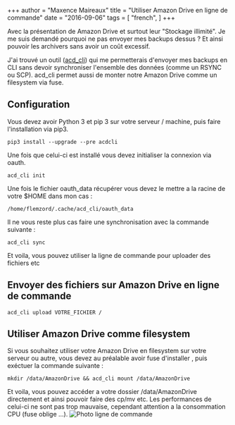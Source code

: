 +++
author = "Maxence Maireaux"
title = "Utiliser Amazon Drive en ligne de commande"
date = "2016-09-06"
tags = [
    "french",
]
+++

Avec la présentation de Amazon Drive et surtout leur "Stockage illimité".
Je me suis demandé pourquoi ne pas envoyer mes backups dessus ? Et ainsi pouvoir les archivers sans avoir un coût excessif.

J'ai trouvé un outil ([acd_cli](https://github.com/yadayada/acd_cli)) qui me permetterais d'envoyer mes backups en CLI sans devoir synchroniser l'ensemble des données (comme un RSYNC ou SCP).
acd_cli permet aussi de monter notre Amazon Drive comme un filesystem via fuse.

## Configuration

Vous devez avoir Python 3 et pip 3 sur votre serveur / machine, puis faire l'installation via pip3.

```
pip3 install --upgrade --pre acdcli
```

Une fois que celui-ci est installé vous devez initialiser la connexion via oauth.

```
acd_cli init
```

Une fois le fichier oauth_data récupérer vous devez le mettre a la racine de votre $HOME dans mon cas :

```
/home/flemzord/.cache/acd_cli/oauth_data
```

Il ne vous reste plus cas faire une synchronisation avec la commande suivante :
```
acd_cli sync
```

 Et voila, vous pouvez utiliser la ligne de commande pour uploader des fichiers etc

## Envoyer des fichiers sur Amazon Drive en ligne de commande

```
acd_cli upload VOTRE_FICHIER /
```

## Utiliser Amazon Drive comme filesystem

Si vous souhaitez utiliser votre Amazon Drive en filesystem sur votre serveur ou autre, vous devez au préalable avoir fuse d'installer , puis exéctuer la commande suivante :

```
mkdir /data/AmazonDrive && acd_cli mount /data/AmazonDrive
```

Et voila, vous pouvez accéder a votre dossier /data/AmazonDrive directement et ainsi pouvoir faire des cp/mv etc.
Les performances de celui-ci ne sont pas trop mauvaise, cependant attention a la consommation CPU (fuse oblige ...).
![Photo ligne de commande](/images/amazon-drive-acd_cli-fuse.png)
